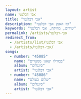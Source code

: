 ```yaml
---
layout: artist
name: אבי דבלנטי
title: "אבי דבלנטי"
description: "דף האמן אבי דבלנטי"
keywords: "שירים, מוזיקה, אבי דבלנטי"
permalink: /artists/אבי-דבלנטי
redirect_from:
  - /artists/list/אבי דבלנטי
  - /artists/אבי-דבלנטי/
songs:
  - number: "45085"
    name: "בבהילו יצאנו ממצרים"
    album: "סינגלים"
    artist: "אבי דבלנטי"
  - number: "45086"
    name: "שלום בעולם"
    album: "סינגלים"
    artist: "אבי דבלנטי"
---
```

